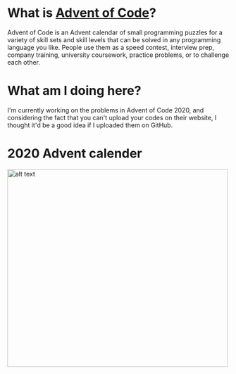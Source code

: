 # What is [Advent of Code](https://adventofcode.com/)?

Advent of Code is an Advent calendar of small programming puzzles for a variety of skill sets and skill levels that can 
be solved in any programming language you like. People use them as a speed contest, interview prep, company training,
university coursework, practice problems, or to challenge each other.

# What am I doing here?

I'm currently working on the problems in Advent of Code 2020, and considering the fact that you can't upload your codes
on their website, I thought it'd be a good idea if I uploaded them on GitHub.

# 2020 Advent calender

<img src="https://github.com/AlieNiT/adventofcode/blob/master/img.png" alt="alt text" width="500" height="450">
